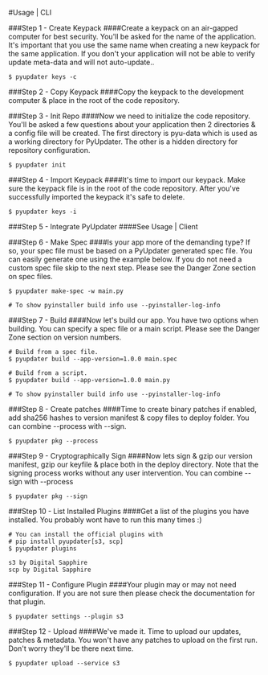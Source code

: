 #Usage | CLI

###Step 1 - Create Keypack
####Create a keypack on an air-gapped computer for best security. You'll be asked for the name of the application. It's important that you use the same name when creating a new keypack for the same application. If you don't your application will not be able to verify update meta-data and will not auto-update..
```
$ pyupdater keys -c
```

###Step 2 - Copy Keypack
####Copy the keypack to the development computer & place in the root of the code repository.

###Step 3 - Init Repo
####Now we need to initialize the code repository. You'll be asked a few questions about your application then 2 directories & a config file will be created. The first directory is pyu-data which is used as a working directory for PyUpdater. The other is a hidden directory for repository configuration.
```
$ pyupdater init
```

###Step 4 - Import Keypack
####It's time to import our keypack. Make sure the keypack file is in the root of the code repository. After you've successfully imported the keypack it's safe to delete.
```
$ pyupdater keys -i
```

###Step 5 - Integrate PyUpdater
####See Usage | Client


###Step 6 - Make Spec
####Is your app more of the demanding type? If so, your spec file must be based on  a PyUpdater generated spec file. You can easily generate one using the example below. If you do not need a custom spec file skip to the next step. Please see the Danger Zone section on spec files.
```
$ pyupdater make-spec -w main.py

# To show pyinstaller build info use --pyinstaller-log-info
```

###Step 7 - Build
####Now let's build our app. You have two options when building. You can specify a spec file or a main script. Please see the Danger Zone section on version numbers.

```
# Build from a spec file.
$ pyupdater build --app-version=1.0.0 main.spec

# Build from a script.
$ pyupdater build --app-version=1.0.0 main.py

# To show pyinstaller build info use --pyinstaller-log-info
```

###Step 8 - Create patches
####Time to create binary patches if enabled, add sha256 hashes to version manifest & copy files to deploy folder. You can combine --process with --sign.
```
$ pyupdater pkg --process
```

###Step 9 - Cryptographically Sign
####Now lets sign & gzip our version manifest, gzip our keyfile & place both in the deploy directory. Note that the signing process works without any user intervention. You can combine --sign with --process
```
$ pyupdater pkg --sign
```

###Step 10 - List Installed Plugins
####Get a list of the plugins you have installed. You probably wont have to run this many times :)
```
# You can install the official plugins with
# pip install pyupdater[s3, scp]
$ pyupdater plugins

s3 by Digital Sapphire
scp by Digital Sapphire

```

###Step 11 - Configure Plugin
####Your plugin may or may not need configuration. If you are not sure then please check the documentation for that plugin.
```
$ pyupdater settings --plugin s3
```

###Step 12 - Upload
####We've made it. Time to upload our updates, patches & metadata. You won't have any patches to upload on the first run. Don't worry they'll be there next time.
```
$ pyupdater upload --service s3
```
